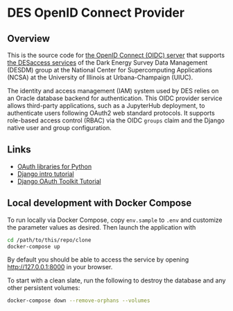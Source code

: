 # DES OpenID Connect Provider

## Overview

This is the source code for [the OpenID Connect (OIDC) server](https://deslabs.ncsa.illinois.edu/iam) that supports [the DESaccess services](https://des.ncsa.illinois.edu/releases/dr2/dr2-access) of the Dark Energy Survey Data Management (DESDM) group at the National Center for Supercomputing Applications (NCSA) at the University of Illinois at Urbana-Champaign (UIUC).

The identity and access management (IAM) system used by DES relies on an Oracle database backend for authentication. This OIDC provider service allows third-party applications, such as a JupyterHub deployment, to authenticate users following OAuth2 web standard protocols. It supports role-based access control (RBAC) via the OIDC `groups` claim and the Django native user and group configuration.

## Links

* [OAuth libraries for Python](https://oauth.net/code/python/)
* [Django intro tutorial](https://docs.djangoproject.com/en/4.0/intro/)
* [Django OAuth Toolkit Tutorial](https://django-oauth-toolkit.readthedocs.io/en/latest/tutorial/tutorial_01.html)

## Local development with Docker Compose

To run locally via Docker Compose, copy `env.sample` to `.env` and customize the parameter values as desired. Then launch the application with

```bash
cd /path/to/this/repo/clone
docker-compose up
```

By default you should be able to access the service by opening http://127.0.0.1:8000 in your browser.

To start with a clean slate, run the following to destroy the database and any other persistent volumes:

```bash
docker-compose down --remove-orphans --volumes
```
